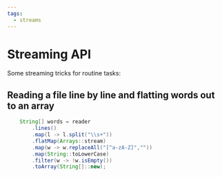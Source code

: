 ```yaml
---
tags:
  - streams
---
```


# Streaming API

Some streaming tricks for routine tasks:

## Reading a file line by line and flatting words out to an array

```java
    String[] words = reader
        .lines()
        .map(l -> l.split("\\s+"))
        .flatMap(Arrays::stream)
        .map(w -> w.replaceAll("[^a-zA-Z]",""))
        .map(String::toLowerCase)
        .filter(w -> !w.isEmpty())
        .toArray(String[]::new);
```
